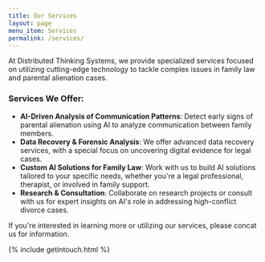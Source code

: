 ```yaml
---
title: Our Services
layout: page
menu_item: Services
permalink: /services/
---
```


At Distributed Thinking Systems, we provide specialized services focused on utilizing cutting-edge technology to tackle complex issues in family law and parental alienation cases.

### Services We Offer:

- **AI-Driven Analysis of Communication Patterns**: Detect early signs of parental alienation using AI to analyze communication between family members.
- **Data Recovery & Forensic Analysis**: We offer advanced data recovery services, with a special focus on uncovering digital evidence for legal cases.
- **Custom AI Solutions for Family Law**: Work with us to build AI solutions tailored to your specific needs, whether you're a legal professional, therapist, or involved in family support.
- **Research & Consultation**: Collaborate on research projects or consult with us for expert insights on AI's role in addressing high-conflict divorce cases.

If you're interested in learning more or utilizing our services, please concat us for information.

{% include getintouch.html %}
